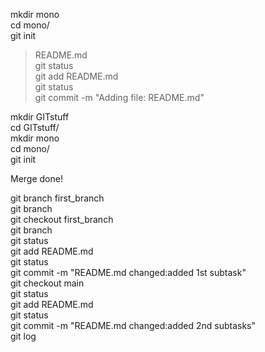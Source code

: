 
mkdir mono  
cd mono/  
git init  
> README.md  
git status  
git add README.md  
git status  
git commit -m "Adding file: README.md"  

mkdir GITstuff  
cd GITstuff/  
mkdir mono  
cd mono/  
git init  

Merge done!

git branch first_branch  
git branch  
git checkout first_branch  
git branch  
git status  
git add README.md  
git status  
git commit -m "README.md changed:added 1st subtask"  
git checkout main  
git status  
git add README.md  
git status  
git commit -m "README.md changed:added 2nd subtasks"  
git log  


